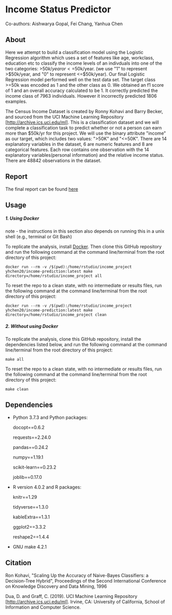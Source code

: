 # Income Status Predictor
Co-authors: Aishwarya Gopal, Fei Chang, Yanhua Chen

## About

Here we attempt to build a classification model using the Logistic Regression algorithm which uses a set of features like age, workclass, education etc to classify the income levels of an indivduals into one of the two categories: >$50k/year or <=$50k/year. (we use "1" to represent \>\$50k/year, and "0" to represent \<=\$50k/year). Our final Logistic Regression model performed well on the test data set. The target class >=50k was encoded as 1 and the other class as 0. We obtained an f1 score of 1 and an overall accuracy calculated to be 1. It correctly predicted the income class of 7963 individuals. However it incorrectly predicted 1806 examples.

The Census Income Dataset is created by Ronny Kohavi and Barry Becker, and sourced from the UCI Machine Learning Repository [http://archive.ics.uci.edu/ml]. This is a classification dataset and we will complete a classification task to predict whether or not a person can earn more than $50k/yr for this project. We will use the binary attribute "income" as our target, which includes two values: ">50K" and "<=50K". There are 14 explanatory variables in the dataset, 6 are numeric features and 8 are categorical features. Each row contains one observation with the 14 explanatory variables(personal information) and the relative income status. There are 48842 observations in the dataset.

## Report

The final report can be found [here](http://htmlpreview.github.io/?https://raw.githubusercontent.com/UBC-MDS/DSCI_522_Group_18/main/doc/income_census_report.html)

## Usage

##### 1. Using Docker

note - the instructions in this section also depends on running this in a unix shell (e.g., terminal or Git Bash)

To replicate the analysis, install [Docker](https://www.docker.com/get-started). Then clone this GitHub repository and run the following command at the command line/terminal from the root directory of this project:

```
docker run --rm -v /$(pwd):/home/rstudio/income_project yhchen20/income-prediction:latest make directory=/home/rstudio/income_project all
```

To reset the repo to a clean state, with no intermediate or results files, run the following command at the command line/terminal from the root directory of this project:

```
docker run --rm -v /$(pwd):/home/rstudio/income_project yhchen20/income-prediction:latest make directory=/home/rstudio/income_project clean
```


##### 2. Without using Docker
To replicate the analysis, clone this GitHub repository, install the dependencies listed below, and run the following command at the command line/terminal from the root directory of this project:

```
make all
```

To reset the repo to a clean state, with no intermediate or results files, run the following command at the command line/terminal from the root directory of this project:
```
make clean
```


## Dependencies

* Python 3.7.3 and Python packages:
    
    docopt==0.6.2
    
    requests==2.24.0
    
    pandas==0.24.2
    
    numpy==1.19.1
    
    scikit-learn==0.23.2
    
    joblib==0.17.0


* R version 4.0.2 and R packages:
    
    knitr==1.29
    
    tidyverse==1.3.0
    
    kableExtra==1.3.1
    
    ggplot2==3.3.2
    
    reshape2==1.4.4

* GNU make 4.2.1

## Citation
Ron Kohavi, "Scaling Up the Accuracy of Naive-Bayes Classifiers: a Decision-Tree Hybrid", Proceedings of the Second International Conference on Knowledge Discovery and Data Mining, 1996

Dua, D. and Graff, C. (2019). UCI Machine Learning Repository [http://archive.ics.uci.edu/ml]. Irvine, CA: University of California, School of Information and Computer Science.
